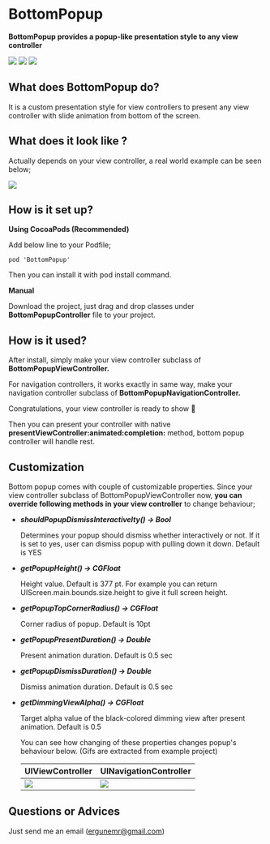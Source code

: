 # BottomPopup

**BottomPopup provides a popup-like presentation style to any view controller**

![](https://img.shields.io/badge/version-0.3.0-blue.svg)
![](https://img.shields.io/badge/platform-ios-lightgrey.svg)
![](https://img.shields.io/badge/Contact-ergunemr%40gmail.com-yellowgreen.svg)

## What does BottomPopup do?
It is a custom presentation style for view controllers to present any view controller with slide animation from bottom of the screen.

## What does it look like ?
Actually depends on your view controller, a real world example can be seen below;

![](https://media.giphy.com/media/9VvrEZ4McyF9cWgCtJ/giphy.gif)

## How is it set up?

**Using CocoaPods (Recommended)**

Add below line to your Podfile;

```
pod 'BottomPopup'
```

Then you can install it with pod install command.

**Manual**

Download the project, just drag and drop classes under **BottomPopupController** file to your project.

## How is it used?

After install, simply make your view controller subclass of **BottomPopupViewController.**  

For navigation controllers, it works exactly in same way, make your navigation controller subclass of **BottomPopupNavigationController.**

Congratulations, your view controller is ready to show 🎉

Then you can present your controller with native **presentViewController:animated:completion:** method, bottom popup controller will handle rest.

## Customization

Bottom popup comes with couple of customizable properties. Since your view controller subclass of BottomPopupViewController now, **you can override following methods in your view controller** to change behaviour;

* **_shouldPopupDismissInteractivelty() -> Bool_**
  
  Determines your popup should dismiss whether interactively or not. If it is set to yes, user can dismiss popup with pulling down it down. Default is YES
* **_getPopupHeight() -> CGFloat_**
  
  Height value. Default is 377 pt. For example you can return UIScreen.main.bounds.size.height to give it full screen height.
* **_getPopupTopCornerRadius() -> CGFloat_**
  
  Corner radius of popup. Default is 10pt
* **_getPopupPresentDuration() -> Double_**
   
   Present animation duration. Default is 0.5 sec
* **_getPopupDismissDuration() -> Double_**
   
   Dismiss animation duration. Default is 0.5 sec

* **_getDimmingViewAlpha() -> CGFloat_**
   
   Target alpha value of the black-colored dimming view after present animation. Default is 0.5
   
   You can see how changing of these properties changes popup's behaviour below.
   (Gifs are extracted from example project)
    
    UIViewController  | UINavigationController
    --- | ---
    ![](https://media.giphy.com/media/kSbDw36fJUmbDnbcoj/giphy.gif) | ![](https://media.giphy.com/media/kEEduYnDbfS9eC9pXF/giphy.gif)

 ## Questions or Advices
 Just send me an email (ergunemr@gmail.com)